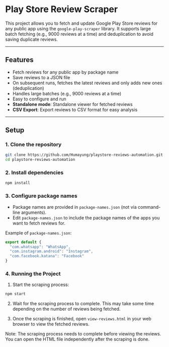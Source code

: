 # Play Store Review Scraper

This project allows you to fetch and update Google Play Store reviews for any public app using the `google-play-scraper` library. It supports large batch fetching (e.g., 9000 reviews at a time) and deduplication to avoid saving duplicate reviews.

---

## Features
- Fetch reviews for any public app by package name
- Save reviews to a JSON file
- On subsequent runs, fetches the latest reviews and only adds new ones (deduplication)
- Handles large batches (e.g., 9000 reviews at a time)
- Easy to configure and run
- **Standalone mode**: Standalone viewer for fetched reviews
- **CSV Export**: Export reviews to CSV format for easy analysis

---

## Setup

### 1. Clone the repository
```bash
git clone https://github.com/Humayung/playstore-reviews-automation.git
cd playstore-reviews-automation
```

### 2. Install dependencies
```bash
npm install
```

### 3. Configure package names
- Package names are provided in `package-names.json` (not via command-line arguments).
- Edit `package-names.json` to include the package names of the apps you want to fetch reviews for.

Example of `package-names.json`:
```javascript
export default {
  "com.whatsapp": "WhatsApp",
  "com.instagram.android": "Instagram",
  "com.facebook.katana": "Facebook"
}
```

### 4. Running the Project

1. Start the scraping process:
```bash
npm start
```

2. Wait for the scraping process to complete. This may take some time depending on the number of reviews being fetched.

3. Once the scraping is finished, open `view-reviews.html` in your web browser to view the fetched reviews.

Note: The scraping process needs to complete before viewing the reviews. You can open the HTML file independently after the scraping is done.
